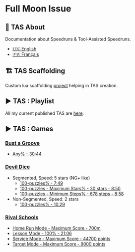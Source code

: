 # Full Moon Issue

## 📖 TAS About

Documentation about Speedruns & Tool-Assisted Speedruns.

- [🇺🇸 English](https://fullmoonissue.github.io/tas-about-en.pdf?last_version=2022-02-04)
- [🇫🇷 Français](https://fullmoonissue.github.io/tas-about-fr.pdf?last_version=2022-02-04)

## 🏗️ TAS Scaffolding

Custom lua scaffolding [project](https://github.com/fullmoonissue/tas-scaffolding) helping in TAS creation.

## ▶️ TAS : Playlist

All my current published TAS are [here](https://youtube.com/playlist?list=PLOritzM6b1Y_XC8kF1H1geVW2fAlfaBZA).

## ▶️ TAS : Games

### [Bust a Groove](https://en.wikipedia.org/wiki/Bust_a_Groove)

- [Any% - 30:44](https://www.youtube.com/watch?v=Kxq-E8L_lfY)

### [Devil Dice](https://en.wikipedia.org/wiki/Devil_Dice)

- Segmented, Speed: 5 stars (NG+ like)
    - [100-puzzles% - 7:49](https://www.youtube.com/watch?v=_7yKOdAjblM)
    - [100-puzzles - Maximum Stars% - 30 stars - 8:50](https://www.youtube.com/watch?v=LMxgXYxKpno)
    - [100-puzzles - Minimum Steps% - 678 steps - 8:58](https://www.youtube.com/watch?v=dPKOuuCzq54)
- Non-Segmented, Speed: 2 stars
    - [100-puzzles% - 10:29](https://www.youtube.com/watch?v=kPTkihZGlrY)

### [Rival Schools](https://en.wikipedia.org/wiki/Rival_Schools:_United_by_Fate)

- [Home Run Mode - Maximum Score - 700m](https://www.youtube.com/watch?v=tDp-lRBLIi8)
- [Lesson Mode - 100% - 21:06](https://www.youtube.com/watch?v=e1RWETgbzBQ)
- [Service Mode - Maximum Score - 44700 points](https://www.youtube.com/watch?v=reDowrCmnwY)
- [Target Mode - Maximum Score - 9000 points](https://www.youtube.com/watch?v=pKH3ChsgLFA)